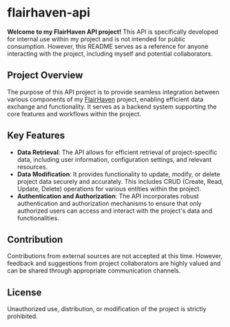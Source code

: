 # flairhaven-api

<b>Welcome to my FlairHaven API project!</b> This API is specifically developed for internal use within my project and is not intended for public consumption. 
However, this README serves as a reference for anyone interacting with the project, including myself and potential collaborators.

## Project Overview

The purpose of this API project is to provide seamless integration between various components of my <a href="https://github.com/DareAngeL/FlairHaven" target="_blank">FlairHaven</a> project, 
enabling efficient data exchange and functionality. It serves as a backend system supporting the core features and workflows within the project.

## Key Features
* <b>Data Retrieval</b>: The API allows for efficient retrieval of project-specific data, including user information, configuration settings, and relevant resources.
* <b>Data Modification</b>: It provides functionality to update, modify, or delete project data securely and accurately. This includes CRUD (Create, Read, Update, Delete) operations for various entities within the project.
* <b>Authentication and Authorization</b>: The API incorporates robust authentication and authorization mechanisms to ensure that only authorized users can access and interact with the project's data and functionalities.

## Contribution

Contributions from external sources are not accepted at this time. However, feedback and suggestions from project collaborators are highly valued and can be shared through appropriate communication channels.

## License
Unauthorized use, distribution, or modification of the project is strictly prohibited.
